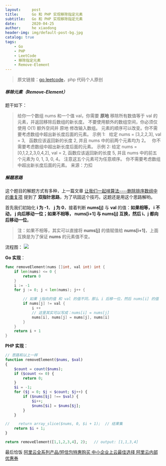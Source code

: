 ```yaml
---
layout:     post
title:      Go 和 PHP 实现移除指定元素
subtitle:   Go 和 PHP 实现移除指定元素
date:       2020-04-25
author:     he xiaodong
header-img: img/default-post-bg.jpg
catalog: true
tags:
    - Go
    - PHP
    - LeetCode
    - 移除指定元素
    - Remove-Element
---
```


> 原文链接：[go leetcode](https://github.com/wx-satellite/learning-algorithm)，php 代码个人原创

##### 移除元素（Remove-Element）
题干如下：
>给你一个数组 nums 和一个值 val，你需要 **原地** 移除所有数值等于 val 的元素，并返回移除后数组的新长度。
不要使用额外的数组空间，你必须仅使用 O(1) 额外空间并 原地 修改输入数组。
元素的顺序可以改变。你不需要考虑数组中超出新长度后面的元素。
示例 1:
&nbsp;&nbsp;给定 nums = [3,2,2,3], val = 3,
&nbsp;&nbsp;函数应该返回新的长度 2, 并且 nums 中的前两个元素均为 2。
&nbsp;&nbsp;你不需要考虑数组中超出新长度后面的元素。
示例 2:
给定 nums = [0,1,2,2,3,0,4,2], val = 2,
函数应该返回新的长度 5, 并且 nums 中的前五个元素为 0, 1, 3, 0, 4。
注意这五个元素可为任意顺序。
你不需要考虑数组中超出新长度后面的元素。
来源：力扣

##### 解题思路
这个题目的解题方式有多种，上一篇文章 [让我们一起啃算法----删除排序数组中的重复项](https://learnku.com/articles/43366 "让我们一起啃算法----删除排序数组中的重复项") 提到了 **双指针思路**，为了巩固这个技巧，这题还是用这个思路解哟。

首先我们初始化 **i 为 -1**， **j 为 0**，接着判断 **nums[j]** 与 **val** 的值：**如果相等， i 不动， j 向后移动一位；如果不相等， nums[i+1] 与 nums[j] 互换，然后 i、j 都向后移动一位**。
> 注：如果不相等，其实可以直接将 **nums[j]** 的值赋值给 **nums[i+1]**，上面互换是为了保证 **nums** 的元素值不变。

流程图：
![](https://cdn.learnku.com/uploads/images/202004/20/21280/qfV6mHCoDP.jpg!large)

**Go 实现**：
```go
func removeElement(nums []int, val int) int {
    if len(nums) <= 0 {
        return 0
    }
    i := -1
    for j := 0; j < len(nums); j++ {

        // 如果 j指向的值 和 val 的值不同，那么 i 后移一位，然后 nums[i] 的值 与 nums[j] 的值 互换
        if nums[j] != val {
            i ++
            // 这里其实可以写成：nums[i] = nums[j]
            nums[i], nums[j] = nums[j], nums[i]
        }
    }
    return i + 1
}
```

**PHP 实现**：
```php
// 思路和以上一样
function removeElement($nums, $val)
{
    $count = count($nums);
    if ($count <= 0) {
        return 0;
    }
    $i = -1;
    for ($j = 0; $j < $count; $j++) {
        if ($nums[$j] !== $val) {
            $i++;
            $nums[$i] = $nums[$j];
        }
    }

//    return array_slice($nums, 0, $i + 1);  // 结果集
    return $i + 1;
}

return removeElement([1,1,2,3,4], 2);   // output: [1,1,3,4]
```


最后恰饭 [阿里云全系列产品/短信包特惠购买 中小企业上云最佳选择 阿里云内部优惠券](https://www.aliyun.com/minisite/goods?userCode=0amqgcs9)